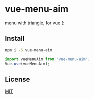 # vue-menu-aim

menu with triangle, for vue (:

## Install

```sh
npm i -S vue-menu-aim
```

```js
import vueMenuAim from "vue-menu-aim";
Vue.use(vueMenuAim);
```

## License

[MIT](LICENSE)
